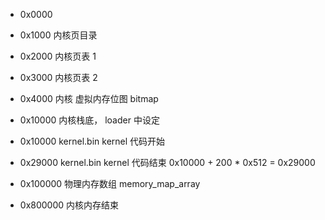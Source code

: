 + 0x0000

+ 0x1000 内核页目录

+ 0x2000 内核页表 1

+ 0x3000 内核页表 2

+ 0x4000 内核 虚拟内存位图 bitmap

+ 0x10000 内核栈底， loader 中设定

+ 0x10000 kernel.bin kernel 代码开始

+ 0x29000 kernel.bin kernel 代码结束 0x10000 + 200 * 0x512 = 0x29000

+ 0x100000 物理内存数组 memory_map_array

+ 0x800000 内核内存结束
